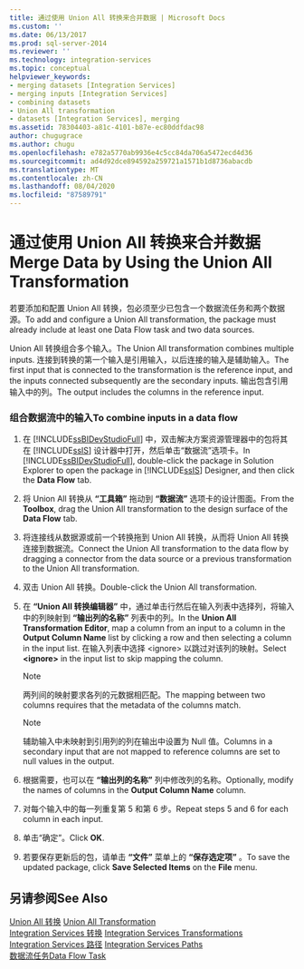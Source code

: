 ```yaml
---
title: 通过使用 Union All 转换来合并数据 | Microsoft Docs
ms.custom: ''
ms.date: 06/13/2017
ms.prod: sql-server-2014
ms.reviewer: ''
ms.technology: integration-services
ms.topic: conceptual
helpviewer_keywords:
- merging datasets [Integration Services]
- merging inputs [Integration Services]
- combining datasets
- Union All transformation
- datasets [Integration Services], merging
ms.assetid: 78304403-a81c-4101-b87e-ec80ddfdac98
author: chugugrace
ms.author: chugu
ms.openlocfilehash: e782a5770ab9936e4c5cc84da706a5472ecd4d36
ms.sourcegitcommit: ad4d92dce894592a259721a1571b1d8736abacdb
ms.translationtype: MT
ms.contentlocale: zh-CN
ms.lasthandoff: 08/04/2020
ms.locfileid: "87589791"
---
```

# <a name="merge-data-by-using-the-union-all-transformation"></a><span data-ttu-id="de7e1-102">通过使用 Union All 转换来合并数据</span><span class="sxs-lookup"><span data-stu-id="de7e1-102">Merge Data by Using the Union All Transformation</span></span>
  <span data-ttu-id="de7e1-103">若要添加和配置 Union All 转换，包必须至少已包含一个数据流任务和两个数据源。</span><span class="sxs-lookup"><span data-stu-id="de7e1-103">To add and configure a Union All transformation, the package must already include at least one Data Flow task and two data sources.</span></span>  
  
 <span data-ttu-id="de7e1-104">Union All 转换组合多个输入。</span><span class="sxs-lookup"><span data-stu-id="de7e1-104">The Union All transformation combines multiple inputs.</span></span> <span data-ttu-id="de7e1-105">连接到转换的第一个输入是引用输入，以后连接的输入是辅助输入。</span><span class="sxs-lookup"><span data-stu-id="de7e1-105">The first input that is connected to the transformation is the reference input, and the inputs connected subsequently are the secondary inputs.</span></span> <span data-ttu-id="de7e1-106">输出包含引用输入中的列。</span><span class="sxs-lookup"><span data-stu-id="de7e1-106">The output includes the columns in the reference input.</span></span>  
  
### <a name="to-combine-inputs-in-a-data-flow"></a><span data-ttu-id="de7e1-107">组合数据流中的输入</span><span class="sxs-lookup"><span data-stu-id="de7e1-107">To combine inputs in a data flow</span></span>  
  
1.  <span data-ttu-id="de7e1-108">在 [!INCLUDE[ssBIDevStudioFull](../../../includes/ssbidevstudiofull-md.md)] 中，双击解决方案资源管理器中的包将其在 [!INCLUDE[ssIS](../../../includes/ssis-md.md)] 设计器中打开，然后单击“数据流”选项卡。</span><span class="sxs-lookup"><span data-stu-id="de7e1-108">In [!INCLUDE[ssBIDevStudioFull](../../../includes/ssbidevstudiofull-md.md)], double-click the package in Solution Explorer to open the package in [!INCLUDE[ssIS](../../../includes/ssis-md.md)] Designer, and then click the **Data Flow** tab.</span></span>  
  
2.  <span data-ttu-id="de7e1-109">将 Union All 转换从 **“工具箱”** 拖动到 **“数据流”** 选项卡的设计图面。</span><span class="sxs-lookup"><span data-stu-id="de7e1-109">From the **Toolbox**, drag the Union All transformation to the design surface of the **Data Flow** tab.</span></span>  
  
3.  <span data-ttu-id="de7e1-110">将连接线从数据源或前一个转换拖到 Union All 转换，从而将 Union All 转换连接到数据流。</span><span class="sxs-lookup"><span data-stu-id="de7e1-110">Connect the Union All transformation to the data flow by dragging a connector from the data source or a previous transformation to the Union All transformation.</span></span>  
  
4.  <span data-ttu-id="de7e1-111">双击 Union All 转换。</span><span class="sxs-lookup"><span data-stu-id="de7e1-111">Double-click the Union All transformation.</span></span>  
  
5.  <span data-ttu-id="de7e1-112">在 **“Union All 转换编辑器”** 中，通过单击行然后在输入列表中选择列，将输入中的列映射到 **“输出列的名称”** 列表中的列。</span><span class="sxs-lookup"><span data-stu-id="de7e1-112">In the **Union All Transformation Editor**, map a column from an input to a column in the **Output Column Name** list by clicking a row and then selecting a column in the input list.</span></span> <span data-ttu-id="de7e1-113">在输入列表中选择 \<ignore> 以跳过对该列的映射。</span><span class="sxs-lookup"><span data-stu-id="de7e1-113">Select **\<ignore>** in the input list to skip mapping the column.</span></span>  
  
    > [!NOTE]  
    >  <span data-ttu-id="de7e1-114">两列间的映射要求各列的元数据相匹配。</span><span class="sxs-lookup"><span data-stu-id="de7e1-114">The mapping between two columns requires that the metadata of the columns match.</span></span>  
  
    > [!NOTE]  
    >  <span data-ttu-id="de7e1-115">辅助输入中未映射到引用列的列在输出中设置为 Null 值。</span><span class="sxs-lookup"><span data-stu-id="de7e1-115">Columns in a secondary input that are not mapped to reference columns are set to null values in the output.</span></span>  
  
6.  <span data-ttu-id="de7e1-116">根据需要，也可以在 **“输出列的名称”** 列中修改列的名称。</span><span class="sxs-lookup"><span data-stu-id="de7e1-116">Optionally, modify the names of columns in the **Output Column Name** column.</span></span>  
  
7.  <span data-ttu-id="de7e1-117">对每个输入中的每一列重复第 5 和第 6 步。</span><span class="sxs-lookup"><span data-stu-id="de7e1-117">Repeat steps 5 and 6 for each column in each input.</span></span>  
  
8.  <span data-ttu-id="de7e1-118">单击“确定”。</span><span class="sxs-lookup"><span data-stu-id="de7e1-118">Click **OK**.</span></span>  
  
9. <span data-ttu-id="de7e1-119">若要保存更新后的包，请单击 **“文件”** 菜单上的 **“保存选定项”** 。</span><span class="sxs-lookup"><span data-stu-id="de7e1-119">To save the updated package, click **Save Selected Items** on the **File** menu.</span></span>  
  
## <a name="see-also"></a><span data-ttu-id="de7e1-120">另请参阅</span><span class="sxs-lookup"><span data-stu-id="de7e1-120">See Also</span></span>  
 <span data-ttu-id="de7e1-121">[Union All 转换](union-all-transformation.md) </span><span class="sxs-lookup"><span data-stu-id="de7e1-121">[Union All Transformation](union-all-transformation.md) </span></span>  
 <span data-ttu-id="de7e1-122">[Integration Services 转换](integration-services-transformations.md) </span><span class="sxs-lookup"><span data-stu-id="de7e1-122">[Integration Services Transformations](integration-services-transformations.md) </span></span>  
 <span data-ttu-id="de7e1-123">[Integration Services 路径](../integration-services-paths.md) </span><span class="sxs-lookup"><span data-stu-id="de7e1-123">[Integration Services Paths](../integration-services-paths.md) </span></span>  
 [<span data-ttu-id="de7e1-124">数据流任务</span><span class="sxs-lookup"><span data-stu-id="de7e1-124">Data Flow Task</span></span>](../../control-flow/data-flow-task.md)  
  
  
